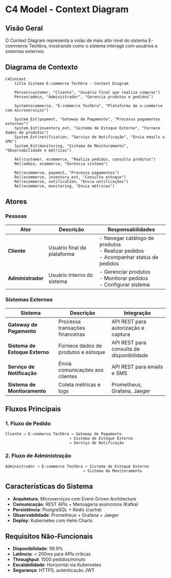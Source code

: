 # C4 Model - Context Diagram

## Visão Geral

O Context Diagram representa a visão de mais alto nível do sistema E-commerce Techbra, mostrando como o sistema interage com usuários e sistemas externos.

## Diagrama de Contexto

```mermaid
C4Context
    title Sistema E-commerce Techbra - Context Diagram
    
    Person(customer, "Cliente", "Usuário final que realiza compras")
    Person(admin, "Administrador", "Gerencia produtos e pedidos")
    
    System(ecommerce, "E-commerce Techbra", "Plataforma de e-commerce com microserviços")
    
    System_Ext(payment, "Gateway de Pagamento", "Processa pagamentos externos")
    System_Ext(inventory_ext, "Sistema de Estoque Externo", "Fornece dados de produtos")
    System_Ext(notification, "Serviço de Notificação", "Envia emails e SMS")
    System_Ext(monitoring, "Sistema de Monitoramento", "Observabilidade e métricas")
    
    Rel(customer, ecommerce, "Realiza pedidos, consulta produtos")
    Rel(admin, ecommerce, "Gerencia sistema")
    
    Rel(ecommerce, payment, "Processa pagamentos")
    Rel(ecommerce, inventory_ext, "Consulta estoque")
    Rel(ecommerce, notification, "Envia notificações")
    Rel(ecommerce, monitoring, "Envia métricas")
```

## Atores

### Pessoas

| Ator | Descrição | Responsabilidades |
|------|-----------|------------------|
| **Cliente** | Usuário final da plataforma | - Navegar catálogo de produtos<br>- Realizar pedidos<br>- Acompanhar status de pedidos |
| **Administrador** | Usuário interno do sistema | - Gerenciar produtos<br>- Monitorar pedidos<br>- Configurar sistema |

### Sistemas Externos

| Sistema | Descrição | Integração |
|---------|-----------|------------|
| **Gateway de Pagamento** | Processa transações financeiras | API REST para autorização e captura |
| **Sistema de Estoque Externo** | Fornece dados de produtos e estoque | API REST para consulta de disponibilidade |
| **Serviço de Notificação** | Envia comunicações aos clientes | API REST para emails e SMS |
| **Sistema de Monitoramento** | Coleta métricas e logs | Prometheus, Grafana, Jaeger |

## Fluxos Principais

### 1. Fluxo de Pedido
```
Cliente → E-commerce Techbra → Gateway de Pagamento
                            → Sistema de Estoque Externo
                            → Serviço de Notificação
```

### 2. Fluxo de Administração
```
Administrador → E-commerce Techbra → Sistema de Estoque Externo
                                  → Sistema de Monitoramento
```

## Características do Sistema

- **Arquitetura**: Microserviços com Event-Driven Architecture
- **Comunicação**: REST APIs + Mensageria assíncrona (Kafka)
- **Persistência**: PostgreSQL + Redis (cache)
- **Observabilidade**: Prometheus + Grafana + Jaeger
- **Deploy**: Kubernetes com Helm Charts

## Requisitos Não-Funcionais

- **Disponibilidade**: 99.9%
- **Latência**: < 200ms para APIs críticas
- **Throughput**: 1000 pedidos/minuto
- **Escalabilidade**: Horizontal via Kubernetes
- **Segurança**: HTTPS, autenticação JWT